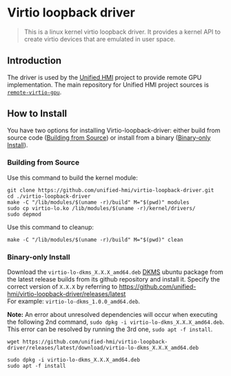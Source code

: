 # Virtio loopback driver

> This is a linux kernel virtio loopback driver.  It provides a kernel API to create
> virtio devices that are emulated in user space.

## Introduction

The driver is used by the [Unified HMI](https://github.com/unified-hmi) project to provide remote GPU implementation.
The main repository for Unified HMI project sources is [`remote-virtio-gpu`](https://github.com/unified-hmi/remote-virtio-gpu).

## How to Install
You have two options for installing Virtio-loopback-driver: either build from source code ([Building from Source](#building-from-source)) or install from a binary ([Binary-only Install](#building-from-source)).

### Building from Source
Use this command to build the kernel module:

```
git clone https://github.com/unified-hmi/virtio-loopback-driver.git
cd ./virtio-loopback-driver
make -C "/lib/modules/$(uname -r)/build" M="$(pwd)" modules
sudo cp virtio-lo.ko /lib/modules/$(uname -r)/kernel/drivers/ 
sudo depmod
```

Use this command to cleanup:

```
make -C "/lib/modules/$(uname -r)/build" M="$(pwd)" clean
```
### Binary-only Install

  Download the `virtio-lo-dkms_X.X.X_amd64.deb`
  [DKMS](https://en.wikipedia.org/wiki/Dynamic_Kernel_Module_Support)
  ubuntu package from the latest release builds from its github repository and install it.
  Specify the correct version of `X.X.X` by referring to https://github.com/unified-hmi/virtio-loopback-driver/releases/latest  
  For example: `virtio-lo-dkms_1.0.0_amd64.deb`.  

 **Note:** An error about unresolved dependencies will occur when executing the following 2nd command, `sudo dpkg -i virtio-lo-dkms_X.X.X_amd64.deb`. This error can be resolved by running the 3rd one, `sudo apt -f install`.

  ```
  wget https://github.com/unified-hmi/virtio-loopback-driver/releases/latest/download/virtio-lo-dkms_X.X.X_amd64.deb

  sudo dpkg -i virtio-lo-dkms_X.X.X_amd64.deb
  sudo apt -f install
  ```

